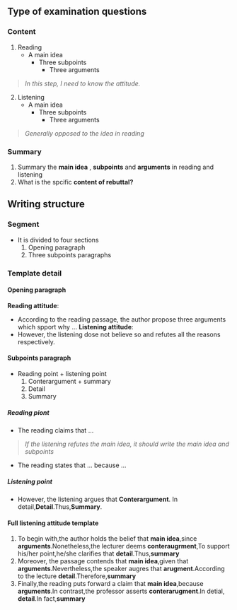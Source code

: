 ## Type of examination questions

### Content
1. Reading
	- A main idea
		- Three subpoints
			- Three arguments
> *In this step, I need to know the attitude.*

2. Listening
	- A main idea
		- Three subpoints
			- Three arguments
> *Generally opposed to the idea in reading*

### Summary
1. Summary the **main idea** , **subpoints** and **arguments** in reading and listening
2. What is the spcific **content of rebuttal?**

## Writing structure

### Segment
- It is divided to four sections
	1. Opening paragraph
	2. Three subpoints paragraphs

### Template detail

#### Opening paragraph
**Reading attitude**: 
- According to the reading passage, the author propose three arguments which spport why ... 
**Listening attitude**:
- However, the listening dose not believe so and refutes all the reasons respectively.

#### Subpoints paragraph
- Reading point + listening point 
	1. Conterargument +  summary
	2. Detail 
	3. Summary

##### Reading piont
- The reading claims that ...
> *If the listening refutes the main idea, it should write the main idea and subpoints*
- The reading states that ... because ... 

##### Listening point
- However, the listening argues that **Conterargument**. In detail,**Detail**.Thus,**Summary**.

#### Full listening attitude template
1. To begin with,the author holds the belief that **main idea**,since **arguments**.Nonetheless,the lecturer deems **conteraugrment**,To support his/her point,he/she clarifies that **detail**.Thus,**summary**
2. Moreover, the passage contends that **main idea**,given that **arguments**.Nevertheless,the speaker augres that **arugment**.According to the lecture **detail**.Therefore,**summary**
3. Finally,the reading puts forward a claim that **main idea**,because **arguments**.In contrast,the professor asserts **conterarugment**.In detial, **detail**.In fact,**summary**

